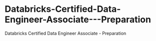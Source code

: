 # Databricks-Certified-Data-Engineer-Associate---Preparation
Databricks Certified Data Engineer Associate - Preparation
